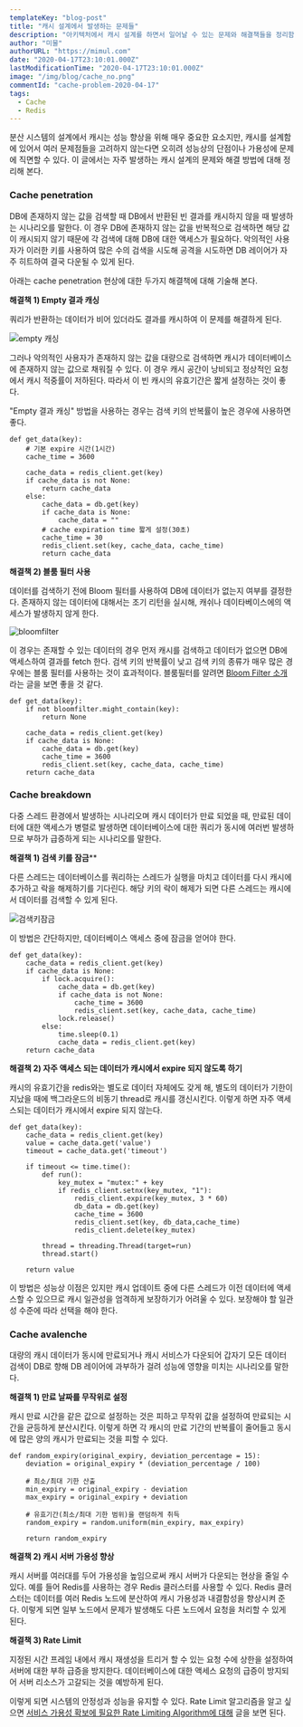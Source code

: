 ```yaml
---
templateKey: "blog-post"
title: "캐시 설계에서 발생하는 문제들"
description: "아키텍처에서 캐시 설계를 하면서 일어날 수 있는 문제와 해결책들을 정리함."
author: "미물"
authorURL: "https://mimul.com"
date: "2020-04-17T23:10:01.000Z"
lastModificationTime: "2020-04-17T23:10:01.000Z"
image: "/img/blog/cache_no.png"
commentId: "cache-problem-2020-04-17"
tags:
  - Cache
  - Redis
---
```


분산 시스템의 설계에서 캐시는 성능 향상을 위해 매우 중요한 요소지만, 캐시를 설계함에 있어서 여러 문제점들을 고려하지 않는다면 오히려 성능상의 단점이나 가용성에 문제에 직면할 수 있다. 이 글에서는 자주 발생하는 캐시 설계의 문제와 해결 방법에 대해 정리해 본다.

### Cache penetration

DB에 존재하지 않는 값을 검색할 때 DB에서 반환된 빈 결과를 캐시하지 않을 때 발생하는 시나리오를 말한다. 이 경우 DB에 존재하지 않는 값을 반복적으로 검색하면 해당 값이 캐시되지 않기 때문에 각 검색에 대해 DB에 대한 액세스가 필요하다. 악의적인 사용자가 이러한 키를 사용하여 많은 수의 검색을 시도해 공격을 시도하면 DB 레이어가 자주 히트하여 결국 다운될 수 있게 된다.

아래는 cache penetration 현상에 대한 두가지 해결책에 대해 기술해 본다.

**해결책 1) Empty 결과 캐싱**

쿼리가 반환하는 데이터가 비어 있더라도 결과를 캐시하여 이 문제를 해결하게 된다.

![empty 캐싱](/img/blog/cache_penetration_ans1.png)

그러나 악의적인 사용자가 존재하지 않는 값을 대량으로 검색하면 캐시가 데이터베이스에 존재하지 않는 값으로 채워질 수 있다. 이 경우 캐시 공간이 낭비되고 정상적인 요청에서 캐시 적중률이 저하된다. 따라서 이 빈 캐시의 유효기간은 짧게 설정하는 것이 좋다.

"Empty 결과 캐싱" 방법을 사용하는 경우는 검색 키의 반복률이 높은 경우에 사용하면 좋다.

```
def get_data(key):
    # 기본 expire 시간(1시간)
    cache_time = 3600 

    cache_data = redis_client.get(key)
    if cache_data is not None:
        return cache_data
    else:
        cache_data = db.get(key)
        if cache_data is None:
            cache_data = ""
	    # cache expiration time 짧게 설정(30초)
	    cache_time = 30 
        redis_client.set(key, cache_data, cache_time)
        return cache_data
```

**해결책 2) 블룸 필터 사용**

데이터를 검색하기 전에 Bloom 필터를 사용하여 DB에 데이터가 없는지 여부를 결정한다. 존재하지 않는 데이터에 대해서는 조기 리턴을 실시해, 캐쉬나 데이타베이스에의 액세스가 발생하지 않게 한다.

![bloomfilter](/img/blog/cache_penetration_ans2.png)

이 경우는 존재할 수 있는 데이터의 경우 먼저 캐시를 검색하고 데이터가 없으면 DB에 액세스하여 결과를 fetch 한다. 검색 키의 반복률이 낮고 검색 키의 종류가 매우 많은 경우에는 블룸 필터를 사용하는 것이 효과적이다. 블룸필터를 알려면 [Bloom Filter 소개](https://www.mimul.com/blog/bloom-filter/)라는 글을 보면 좋을 것 같다.

```
def get_data(key):
    if not bloomfilter.might_contain(key):
        return None
	
    cache_data = redis_client.get(key)
    if cache_data is None: 
		cache_data = db.get(key)
		cache_time = 3600 
		redis_client.set(key, cache_data, cache_time)
    return cache_data
```

### Cache breakdown

다중 스레드 환경에서 발생하는 시나리오며 캐시 데이터가 만료 되었을 때, 만료된 데이터에 대한 액세스가 병렬로 발생하면 데이터베이스에 대한 쿼리가 동시에 여러번 발생하므로 부하가 급증하게 되는 시나리오를 말한다.

**해결책 1) 검색 키를 잠금****

다른 스레드는 데이터베이스를 쿼리하는 스레드가 실행을 마치고 데이터를 다시 캐시에 추가하고 락을 해제하기를 기다린다. 해당 키의 락이 해제가 되면 다른 스레드는 캐시에서 데이터를 검색할 수 있게 된다.

![검색키잠금](/img/blog/cache_breakdown_ans1.png)

이 방법은 간단하지만, 데이터베이스 액세스 중에 잠금을 얻어야 한다.

```
def get_data(key):
    cache_data = redis_client.get(key)
    if cache_data is None: 
        if lock.acquire(): 
            cache_data = db.get(key)
            if cache_data is not None:
            	cache_time = 3600
                redis_client.set(key, cache_data, cache_time)
            lock.release()
        else:  
            time.sleep(0.1)
            cache_data = redis_client.get(key)
    return cache_data

```

**해결책 2) 자주 액세스 되는 데이터가 캐시에서 expire 되지 않도록 하기**

캐시의 유효기간을 redis와는 별도로 데이터 자체에도 갖게 해, 별도의 데이터가 기한이 지났을 때에 백그라운드의 비동기 thread로 캐시를 갱신시킨다. 이렇게 하면 자주 액세스되는 데이터가 캐시에서 expire 되지 않는다.

```
def get_data(key):
    cache_data = redis_client.get(key)
    value = cache_data.get('value')
    timeout = cache_data.get('timeout')

    if timeout <= time.time():
        def run():
            key_mutex = "mutex:" + key
            if redis_client.setnx(key_mutex, "1"):
                redis_client.expire(key_mutex, 3 * 60)
                db_data = db.get(key)
                cache_time = 3600
                redis_client.set(key, db_data,cache_time)
                redis_client.delete(key_mutex)

        thread = threading.Thread(target=run)
        thread.start()

    return value
```

이 방법은 성능상 이점은 있지만 캐시 업데이트 중에 다른 스레드가 이전 데이터에 액세스할 수 있으므로 캐시 일관성을 엄격하게 보장하기가 어려울 수 있다. 보장해야 할 일관성 수준에 따라 선택을 해야 한다.

### Cache avalenche

대량의 캐시 데이터가 동시에 만료되거나 캐시 서비스가 다운되어 갑자기 모든 데이터 검색이 DB로 향해 DB 레이어에 과부하가 걸려 성능에 영향을 미치는 시나리오를 말한다.

**해결책 1) 만료 날짜를 무작위로 설정**

캐시 만료 시간을 같은 값으로 설정하는 것은 피하고 무작위 값을 설정하여 만료되는 시간을 균등하게 분산시킨다. 이렇게 하면 각 캐시의 만료 기간의 반복률이 줄어들고 동시에 많은 양의 캐시가 만료되는 것을 피할 수 있다.

```
def random_expiry(original_expiry, deviation_percentage = 15):
    deviation = original_expiry * (deviation_percentage / 100)

    # 최소/최대 기한 산출
    min_expiry = original_expiry - deviation
    max_expiry = original_expiry + deviation

    # 유효기간(최소/최대 기한 범위)을 랜덤하게 취득
    random_expiry = random.uniform(min_expiry, max_expiry)

    return random_expiry

```

**해결책 2) 캐시 서버 가용성 향상**

캐시 서버를 여러대를 두어 가용성을 높임으로써 캐시 서버가 다운되는 현상을 줄일 수 있다. 예를 들어 Redis를 사용하는 경우 Redis 클러스터를 사용할 수 있다. Redis 클러스터는 데이터를 여러 Redis 노드에 분산하여 캐시 가용성과 내결함성을 향상시켜 준다. 이렇게 되면 일부 노드에서 문제가 발생해도 다른 노드에서 요청을 처리할 수 있게 된다.

**해결책 3) Rate Limit**

지정된 시간 프레임 내에서 캐시 재생성을 트리거 할 수 있는 요청 수에 상한을 설정하여 서버에 대한 부하 급증을 방지한다. 데이터베이스에 대한 액세스 요청의 급증이 방지되어 서버 리소스가 고갈되는 것을 예방하게 된다. 

이렇게 되면 시스템의 안정성과 성능을 유지할 수 있다. Rate Limit 알고리즘을 알고 싶으면 [서비스 가용성 확보에 필요한 Rate Limiting Algorithm에 대해](https://www.mimul.com/blog/about-rate-limit-algorithm/) 글을 보면 된다.